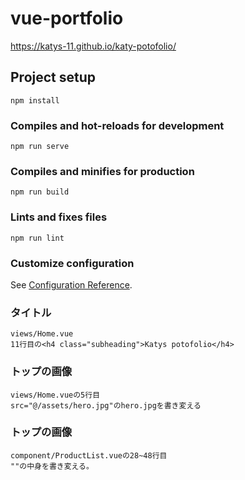 # vue-portfolio

https://katys-11.github.io/katy-potofolio/

## Project setup
```
npm install
```

### Compiles and hot-reloads for development
```
npm run serve
```

### Compiles and minifies for production
```
npm run build
```

### Lints and fixes files
```
npm run lint
```

### Customize configuration
See [Configuration Reference](https://cli.vuejs.org/config/).

### タイトル
```
views/Home.vue
11行目の<h4 class="subheading">Katys potofolio</h4>
```

### トップの画像
```
views/Home.vueの5行目
src="@/assets/hero.jpg"のhero.jpgを書き変える
```

### トップの画像
```
component/ProductList.vueの28~48行目
""の中身を書き変える。
```
